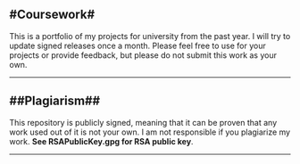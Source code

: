 #Coursework#
-----------
This is a portfolio of my projects for university from the past year. I will try to update signed releases once a month. Please feel free to use for your projects or provide feedback, but please do not submit this work as your own. 
___________
##Plagiarism##
----------
This repository is publicly signed, meaning that it can be proven that any work used out of it is not your own. I am not responsible if you plagiarize my work.
**See RSAPublicKey.gpg for RSA public key**.
________________
